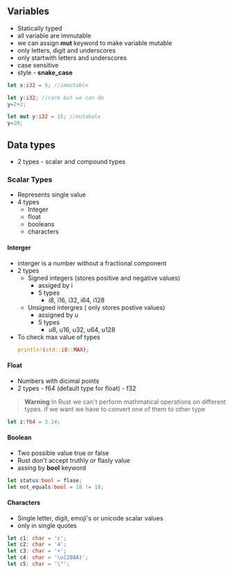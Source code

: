 ## Variables

- Statically typed
- all variable are immutable
- we can assign **mut** keyword to make variable mutable
- only letters, digit and underscores
- only startwith letters and underscores
- case sensitive
- style - **snake_case**

```rust
let x:i32 = 5; //immutable

let y:i32; //rare but we can do
y=2+2; 

let mut y:i32 = 15; //mutabale
y=20;
```
## Data types

- 2 types - scalar and compound types

### Scalar Types

- Represents single value
- 4 types
    - Integer
    - float
    - booleans
    - characters

#### Interger

- interger is a number without a fractional component
- 2 types
    - Signed integers (stores positive and negative values)
        - assiged by i
        - 5 types
          - i8, i16, i32, i64, i128
    - Unsigned intergres ( only stores postive values)
        - assigned by u
        - 5 types
            - u8, u16, u32, u64, u128
- To check max value of types
  ```rust
  println!(std::i8::MAX);
  ```

#### Float

  - Numbers with dicimal points
  - 2 types
        - f64 (default type for float)
        - f32

> **Warning**
> In Rust we can't perform mathmatical operations on different types. if we want we have to convert one of them to other type

  ```rust
  let z:f64 = 3.14;
  ```
#### Boolean

- Two possible value true or false
- Rust don't accept truthly or flasly value
- assing by **bool** keyword
```rust
let status:bool = flase;
let not_equals:bool = 18 != 18; 
```
#### Characters
- Single letter, digit, emoji's or unicode scalar values
- only in single quotes

```rust
let c1: char = 'c';
let c2: char = '4';
let c3: char = '+';
let c4: char = '\u{288A}';
let c5: char = '\"';
```
